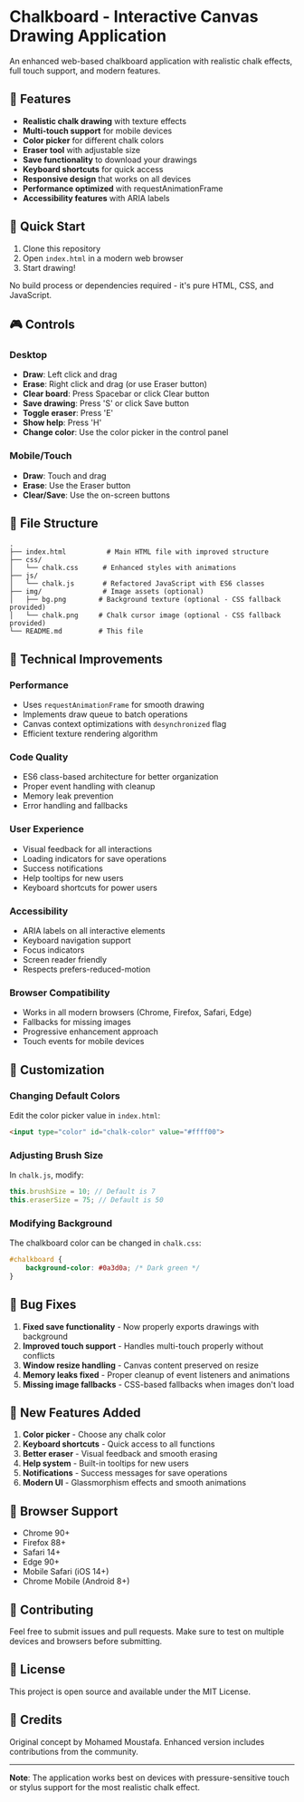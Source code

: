 # Chalkboard - Interactive Canvas Drawing Application

An enhanced web-based chalkboard application with realistic chalk effects, full touch support, and modern features.

## 🎨 Features

- **Realistic chalk drawing** with texture effects
- **Multi-touch support** for mobile devices
- **Color picker** for different chalk colors
- **Eraser tool** with adjustable size
- **Save functionality** to download your drawings
- **Keyboard shortcuts** for quick access
- **Responsive design** that works on all devices
- **Performance optimized** with requestAnimationFrame
- **Accessibility features** with ARIA labels

## 🚀 Quick Start

1. Clone this repository
2. Open `index.html` in a modern web browser
3. Start drawing!

No build process or dependencies required - it's pure HTML, CSS, and JavaScript.

## 🎮 Controls

### Desktop
- **Draw**: Left click and drag
- **Erase**: Right click and drag (or use Eraser button)
- **Clear board**: Press Spacebar or click Clear button
- **Save drawing**: Press 'S' or click Save button
- **Toggle eraser**: Press 'E'
- **Show help**: Press 'H'
- **Change color**: Use the color picker in the control panel

### Mobile/Touch
- **Draw**: Touch and drag
- **Erase**: Use the Eraser button
- **Clear/Save**: Use the on-screen buttons

## 📁 File Structure

```
.
├── index.html          # Main HTML file with improved structure
├── css/
│   └── chalk.css      # Enhanced styles with animations
├── js/
│   └── chalk.js       # Refactored JavaScript with ES6 classes
├── img/               # Image assets (optional)
│   ├── bg.png        # Background texture (optional - CSS fallback provided)
│   └── chalk.png     # Chalk cursor image (optional - CSS fallback provided)
└── README.md         # This file
```

## 🔧 Technical Improvements

### Performance
- Uses `requestAnimationFrame` for smooth drawing
- Implements draw queue to batch operations
- Canvas context optimizations with `desynchronized` flag
- Efficient texture rendering algorithm

### Code Quality
- ES6 class-based architecture for better organization
- Proper event handling with cleanup
- Memory leak prevention
- Error handling and fallbacks

### User Experience
- Visual feedback for all interactions
- Loading indicators for save operations
- Success notifications
- Help tooltips for new users
- Keyboard shortcuts for power users

### Accessibility
- ARIA labels on all interactive elements
- Keyboard navigation support
- Focus indicators
- Screen reader friendly
- Respects prefers-reduced-motion

### Browser Compatibility
- Works in all modern browsers (Chrome, Firefox, Safari, Edge)
- Fallbacks for missing images
- Progressive enhancement approach
- Touch events for mobile devices

## 🎨 Customization

### Changing Default Colors
Edit the color picker value in `index.html`:
```html
<input type="color" id="chalk-color" value="#ffff00">
```

### Adjusting Brush Size
In `chalk.js`, modify:
```javascript
this.brushSize = 10; // Default is 7
this.eraserSize = 75; // Default is 50
```

### Modifying Background
The chalkboard color can be changed in `chalk.css`:
```css
#chalkboard {
    background-color: #0a3d0a; /* Dark green */
}
```

## 🐛 Bug Fixes

1. **Fixed save functionality** - Now properly exports drawings with background
2. **Improved touch support** - Handles multi-touch properly without conflicts
3. **Window resize handling** - Canvas content preserved on resize
4. **Memory leaks fixed** - Proper cleanup of event listeners and animations
5. **Missing image fallbacks** - CSS-based fallbacks when images don't load

## 🚀 New Features Added

1. **Color picker** - Choose any chalk color
2. **Keyboard shortcuts** - Quick access to all functions
3. **Better eraser** - Visual feedback and smooth erasing
4. **Help system** - Built-in tooltips for new users
5. **Notifications** - Success messages for save operations
6. **Modern UI** - Glassmorphism effects and smooth animations

## 📝 Browser Support

- Chrome 90+
- Firefox 88+
- Safari 14+
- Edge 90+
- Mobile Safari (iOS 14+)
- Chrome Mobile (Android 8+)

## 🤝 Contributing

Feel free to submit issues and pull requests. Make sure to test on multiple devices and browsers before submitting.

## 📄 License

This project is open source and available under the MIT License.

## 🙏 Credits

Original concept by Mohamed Moustafa. Enhanced version includes contributions from the community.

---

**Note**: The application works best on devices with pressure-sensitive touch or stylus support for the most realistic chalk effect.

